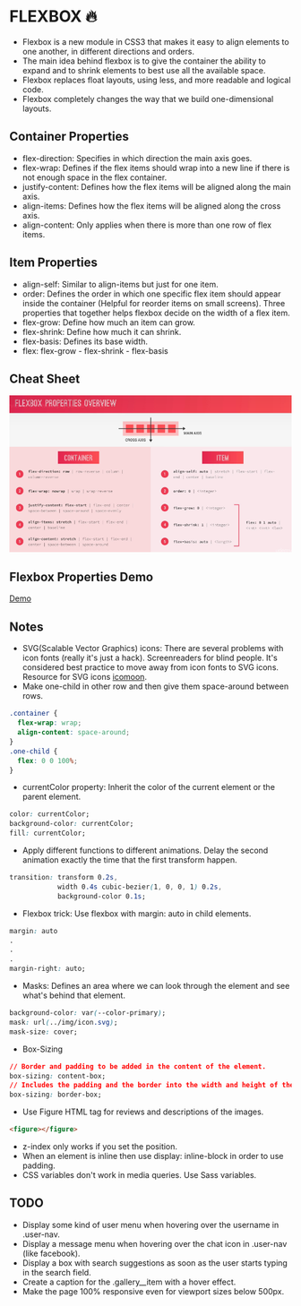 # FLEXBOX 🔥
* Flexbox is a new module in CSS3 that makes it easy to align elements to one another, in different directions and orders.
* The main idea behind flexbox is to give the container the ability to expand and to shrink elements to best use all the available space.
* Flexbox replaces float layouts, using less, and more readable and logical code.
* Flexbox completely changes the way that we build one-dimensional layouts.

## Container Properties
* flex-direction: Specifies in which direction the main axis goes.
* flex-wrap: Defines if the flex items should wrap into a new line if there is not enough space in the flex container.
* justify-content: Defines how the flex items will be aligned along the main axis.
* align-items: Defines how the flex items will be aligned along the cross axis.
* align-content: Only applies when there is more than one row of flex items.

## Item Properties
* align-self: Similar to align-items but just for one item.
* order: Defines the order in which one specific flex item should appear inside the container (Helpful for reorder items on small screens).
Three properties that together helps flexbox decide on the width of a flex item.
* flex-grow: Define how much an item can grow.
* flex-shrink: Define how much it can shrink.
* flex-basis: Defines its base width.
* flex: flex-grow - flex-shrink - flex-basis

## Cheat Sheet
![Flexbox](flexbox.png)

## Flexbox Properties Demo
[Demo](https://codepen.io/crperz/pen/poJWRav?editors=1100)

## Notes
* SVG(Scalable Vector Graphics) icons: There are several problems with icon fonts (really it's just a hack). Screenreaders for blind people. It's considered best practice to move away from icon fonts to SVG icons. Resource for SVG icons [icomoon](https://icomoon.io).
* Make one-child in other row and then give them space-around between rows.
```css
.container {
  flex-wrap: wrap;
  align-content: space-around;
}
.one-child {
  flex: 0 0 100%;
}
```
* currentColor property: Inherit the color of the current element or the parent element.
```css
color: currentColor;
background-color: currentColor;
fill: currentColor;
```
* Apply different functions to different animations. Delay the second animation exactly the time that the first transform happen.
```css
transition: transform 0.2s,
            width 0.4s cubic-bezier(1, 0, 0, 1) 0.2s,
            background-color 0.1s;
```
* Flexbox trick: Use flexbox with margin: auto in child elements.
```css
margin: auto
.
.
.
margin-right: auto;
```
* Masks: Defines an area where we can look through the element and see what's behind that element.
```css
background-color: var(--color-primary);
mask: url(../img/icon.svg);
mask-size: cover;
```
* Box-Sizing
```css
// Border and padding to be added in the content of the element.
box-sizing: content-box;
// Includes the padding and the border into the width and height of the element.
box-sizing: border-box;
```
* Use Figure HTML tag for reviews and descriptions of the images.
```html
<figure></figure>
```
* z-index only works if you set the position.
* When an element is inline then use display: inline-block in order to use padding.
* CSS variables don't work in media queries. Use Sass variables.

## TODO
* Display some kind of user menu when hovering over the username in .user-nav.
* Display a message menu when hovering over the chat icon in .user-nav (like facebook).
* Display a box with search suggestions as soon as the user starts typing in the search field.
* Create a caption for the .gallery__item with a hover effect.
* Make the page 100% responsive even for viewport sizes below 500px.